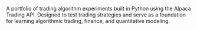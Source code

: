 A portfolio of trading algorithm experiments built in Python using the Alpaca Trading API. Designed to test trading strategies and serve as a foundation for learning algorithmic trading, finance, and quantitative modeling.
